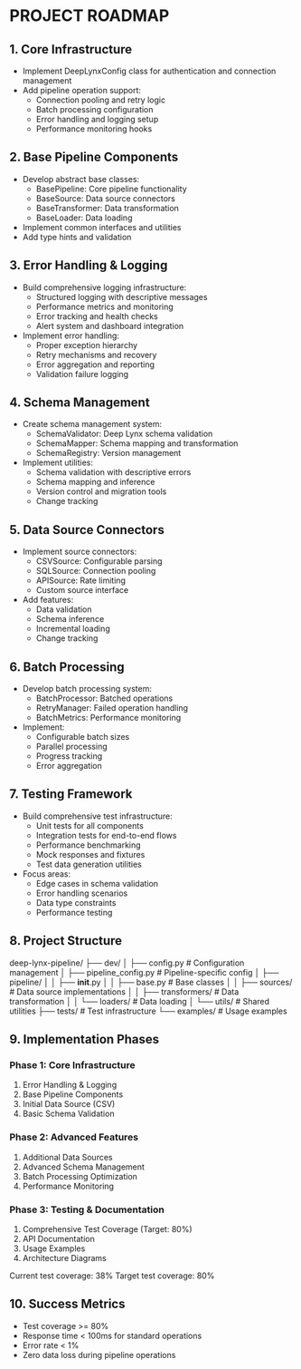# PROJECT ROADMAP

## 1. Core Infrastructure
- Implement DeepLynxConfig class for authentication and connection management
- Add pipeline operation support:
  - Connection pooling and retry logic
  - Batch processing configuration 
  - Error handling and logging setup
  - Performance monitoring hooks

## 2. Base Pipeline Components
- Develop abstract base classes:
  - BasePipeline: Core pipeline functionality
  - BaseSource: Data source connectors
  - BaseTransformer: Data transformation
  - BaseLoader: Data loading
- Implement common interfaces and utilities
- Add type hints and validation

## 3. Error Handling & Logging
- Build comprehensive logging infrastructure:
  - Structured logging with descriptive messages
  - Performance metrics and monitoring
  - Error tracking and health checks
  - Alert system and dashboard integration
- Implement error handling:
  - Proper exception hierarchy
  - Retry mechanisms and recovery
  - Error aggregation and reporting
  - Validation failure logging

## 4. Schema Management
- Create schema management system:
  - SchemaValidator: Deep Lynx schema validation
  - SchemaMapper: Schema mapping and transformation
  - SchemaRegistry: Version management
- Implement utilities:
  - Schema validation with descriptive errors
  - Schema mapping and inference
  - Version control and migration tools
  - Change tracking

## 5. Data Source Connectors
- Implement source connectors:
  - CSVSource: Configurable parsing
  - SQLSource: Connection pooling
  - APISource: Rate limiting
  - Custom source interface
- Add features:
  - Data validation
  - Schema inference
  - Incremental loading
  - Change tracking

## 6. Batch Processing
- Develop batch processing system:
  - BatchProcessor: Batched operations
  - RetryManager: Failed operation handling
  - BatchMetrics: Performance monitoring
- Implement:
  - Configurable batch sizes
  - Parallel processing
  - Progress tracking
  - Error aggregation

## 7. Testing Framework
- Build comprehensive test infrastructure:
  - Unit tests for all components
  - Integration tests for end-to-end flows
  - Performance benchmarking
  - Mock responses and fixtures
  - Test data generation utilities
- Focus areas:
  - Edge cases in schema validation
  - Error handling scenarios
  - Data type constraints
  - Performance testing

## 8. Project Structure
deep-lynx-pipeline/
├── dev/
│   ├── config.py                 # Configuration management
│   ├── pipeline_config.py        # Pipeline-specific config
│   ├── pipeline/
│   │   ├── __init__.py
│   │   ├── base.py              # Base classes
│   │   ├── sources/             # Data source implementations
│   │   ├── transformers/        # Data transformation
│   │   └── loaders/             # Data loading
│   └── utils/                    # Shared utilities
├── tests/                        # Test infrastructure
└── examples/                     # Usage examples

## 9. Implementation Phases

### Phase 1: Core Infrastructure
1. Error Handling & Logging
2. Base Pipeline Components
3. Initial Data Source (CSV)
4. Basic Schema Validation

### Phase 2: Advanced Features
1. Additional Data Sources
2. Advanced Schema Management
3. Batch Processing Optimization
4. Performance Monitoring

### Phase 3: Testing & Documentation
1. Comprehensive Test Coverage (Target: 80%)
2. API Documentation
3. Usage Examples
4. Architecture Diagrams

Current test coverage: 38%
Target test coverage: 80%

## 10. Success Metrics
- Test coverage >= 80%
- Response time < 100ms for standard operations
- Error rate < 1%
- Zero data loss during pipeline operations

